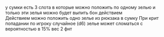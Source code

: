 у сумки есть 3 слота в которые можно положить по одному зелью и только эти зелья можно будет выпить бон действием <br>
Действием можно положить одно зелье из рюкзака в сумку
При крит попадании по игроку случайное (d6) зелье может сломаться с вероятностью в 15%
вес 2 фнт